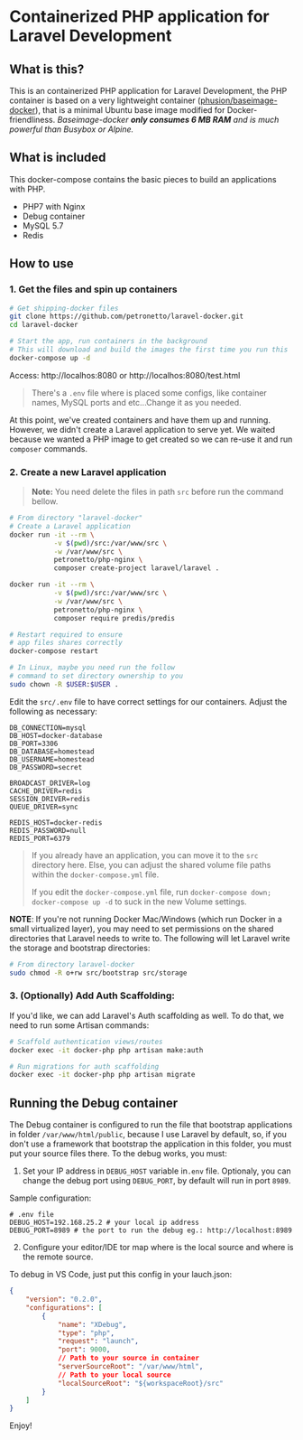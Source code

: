 # Containerized PHP application for Laravel Development

## What is this?

This is an containerized PHP application for Laravel Development, the PHP container is based on a very lightweight container ([phusion/baseimage-docker](http://phusion.github.io/baseimage-docker/)), that is a minimal Ubuntu base image modified for Docker-friendliness. _Baseimage-docker **only consumes 6 MB RAM** and is much powerful than Busybox or Alpine._

## What is included

This docker-compose contains the basic pieces to build an applications with PHP.
 - PHP7 with Nginx
 - Debug container
 - MySQL 5.7
 - Redis

## How to use

### 1. Get the files and spin up containers

```bash
# Get shipping-docker files
git clone https://github.com/petronetto/laravel-docker.git
cd laravel-docker

# Start the app, run containers in the background
# This will download and build the images the first time you run this
docker-compose up -d
```

Access: http://localhos:8080 or http://localhos:8080/test.html

> There's a `.env` file where is placed some configs, like container names, 
> MySQL ports and etc...Change it as you needed. 

At this point, we've created containers and have them up and running. However, we didn't create a Laravel application to serve yet. We waited because we wanted a PHP image to get created so we can re-use it and run `composer` commands.

### 2. Create a new Laravel application

> **Note:** You need delete the files in path `src` before run the command bellow.

```bash
# From directory "laravel-docker"
# Create a Laravel application
docker run -it --rm \
           -v $(pwd)/src:/var/www/src \
           -w /var/www/src \
           petronetto/php-nginx \
           composer create-project laravel/laravel .

docker run -it --rm \
           -v $(pwd)/src:/var/www/src \
           -w /var/www/src \
           petronetto/php-nginx \
           composer require predis/predis

# Restart required to ensure
# app files shares correctly
docker-compose restart

# In Linux, maybe you need run the follow
# command to set directory ownership to you
sudo chown -R $USER:$USER . 
```

Edit the `src/.env` file to have correct settings for our containers. Adjust the following as necessary:

```
DB_CONNECTION=mysql
DB_HOST=docker-database
DB_PORT=3306
DB_DATABASE=homestead
DB_USERNAME=homestead
DB_PASSWORD=secret

BROADCAST_DRIVER=log
CACHE_DRIVER=redis
SESSION_DRIVER=redis
QUEUE_DRIVER=sync

REDIS_HOST=docker-redis
REDIS_PASSWORD=null
REDIS_PORT=6379
```

> If you already have an application, you can move it to the `src` directory here. Else, you can adjust the shared volume file paths within the `docker-compose.yml` file.
> 
> If you edit the `docker-compose.yml` file, run `docker-compose down; docker-compose up -d` to suck in the new Volume settings.

**NOTE**: If you're not running Docker Mac/Windows (which run Docker in a small virtualized layer), you may need to set permissions on the shared directories that Laravel needs to write to. The following will let Laravel write the storage and bootstrap directories:

```bash
# From directory laravel-docker
sudo chmod -R o+rw src/bootstrap src/storage
```

### 3. (Optionally) Add Auth Scaffolding:

If you'd like, we can add Laravel's Auth scaffolding as well. To do that, we need to run some Artisan commands:

```bash
# Scaffold authentication views/routes
docker exec -it docker-php php artisan make:auth

# Run migrations for auth scaffolding
docker exec -it docker-php php artisan migrate
```

## Running the Debug container

The Debug container is configured to run the file that bootstrap applications in folder `/var/www/html/public`, because I use Laravel by default, so, if you don't use a framework that bootstrap the application in this folder, you must put your source files there.
To the debug works, you must:

1) Set your IP address in `DEBUG_HOST` variable in`.env` file. Optionaly, you can change the debug port using `DEBUG_PORT`, by default will run in port `8989`.

Sample configuration:
```
# .env file
DEBUG_HOST=192.168.25.2 # your local ip address
DEBUG_PORT=8989 # the port to run the debug eg.: http://localhost:8989
```

2) Configure your editor/IDE tor map where is the local source and where is the remote source.

To debug in VS Code, just put this config in your lauch.json:
```json
{
    "version": "0.2.0",
    "configurations": [
        {
            "name": "XDebug",
            "type": "php",
            "request": "launch",
            "port": 9000,
            // Path to your source in container
            "serverSourceRoot": "/var/www/html",
            // Path to your local source
            "localSourceRoot": "${workspaceRoot}/src"
        }
    ]
}
```

Enjoy!
